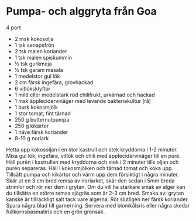 # Pumpa- och alggryta från Goa

4 port

 - 2 msk kokosolja
 - 1 tsk senapsfrön
 - 2 tsk malen koriander
 - 1 tsk malen spiskummin
 - ½ tsk gurkmeja
 - ½ tsk garam masala
 - 1 medelstor gul lök
 - 2 cm färsk ingefära, grovhackad
 - 6 vitlöksklyftor
 - 1 mild eller medelstark röd chilifrukt, urkärnad och hackad
 - 1 msk äpplecidervinäger med levande bakteriekultur (rå)
 - 1 burk kokosmjölk
 - 1 stor tomat, fint tärnad
 - 250 g butternutpumpa
 - 250 g kikärtor
 - 1 näve färsk koriander
 - 8-10 g noriark

Hetta upp kokosoljan i en stor kastrull och stek kryddorna i 1-2 minuter. Mixa gul lök, ingefära, vitlök och chili med äpplecidervinäger till en puré. Häll purén i kastrullen med kryddorna och stek i 2 minuter tills oljan och purén separeras. Häll i kokosmjölken och tärnad tomat och koka upp. Tillsätt pumpa och kikärtor och värm upp dem försiktigt i några minuter. Skär ut en 3 cm bred remsa av noriarket, skär den sedan i 5mm breda strimlor och rör ner dem i grytan. Om du vill ha starkare smak av alger kan du tillsätta en större remsa sjögräs som är 2-3 cm bred. Smaka av; grytan kanske är tillräckligt salt tack vare algerna. Rör slutligen ner färsk koriander. Spara några blad till garnerning. Servera med blomkålsris eller några skedar fullkornsbasmatiris och en grön grönsak.
